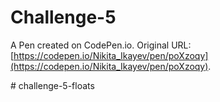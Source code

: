 # Challenge-5

A Pen created on CodePen.io. Original URL: [https://codepen.io/Nikita_Ikayev/pen/poXzoqy](https://codepen.io/Nikita_Ikayev/pen/poXzoqy).

#   c h a l l e n g e - 5 - f l o a t s  
 